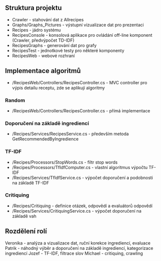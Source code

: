 ## Struktura projektu
* Crawler - stahování dat z Allrecipes
* Graphs/Graphs_Pictures - výstupní vizualizace dat pro prezentaci
* Recipes - jádro systému
* RecipesConsole - konsolová aplikace pro ovládání off-line komponent (Crawler, předvýpočet TD-IDF)
* RecipesGraphs - generování dat pro grafy
* RecipesTest - jednotkové testy pro některé komponenty
* RecipesWeb - webové rozhraní

## Implementace algoritmů
* /RecipesWeb/Controllers/RecipesController.cs - MVC controller pro výpis detailu receptu, zde se aplikují algoritmy

### Random
* /RecipesWeb/Controllers/RecipesController.cs - přímá implementace

### Doporučení na základě ingrediencí
* /Recipes/Services/RecipesService.cs - především metoda GetRecommendedByIngredience

### TF-IDF
* /Recipes/Processors/StopWords.cs - filtr stop words
* /Recipes/Processors/TfIdfComputer.cs - vlastní algoritmus výpočtu TF-IDF
* /Recipes/Services/TfIdfService.cs - výpočet doporučení a podobnosti na základě TF-IDF

### Critiquing
* /Recipes/Critiquing - definice otázek, odpovědí a evaluátorů odpovědí
* /Recipes/Services/CritiquingService.cs - výpočet doporučení na základě vah

## Rozdělení rolí
Veronika - analýza a vizualizace dat, ruční korekce ingrediencí, evaluace
Patrik - náhodný výběr a doporučení na základě ingrediencí, kategorizace ingrediencí
Jozef - TF-IDF, filtrace slov
Michael - critiquing, crawling
